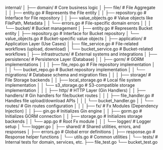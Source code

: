 internal/
│
├── domain/                      # Core business logic
│   ├── file/                    # File Aggregate
│   │   ├── entity.go            # Represents the File entity
│   │   ├── repository.go        # Interface for File repository
│   │   ├── value_objects.go     # Value objects like FilePath, Metadata
│   │   └── errors.go            # File-specific domain errors
│   │
│   └── bucket/                  # Bucket management
│       ├── entity.go            # Represents Bucket entity
│       ├── repository.go        # Interface for Bucket repository
│       └── value_objects.go     # Bucket-specific value objects
│
├── application/                 # Application Layer (Use Cases)
│   ├── file_service.go          # File-related workflows (upload, download)
│   └── bucket_service.go        # Bucket-related workflows
│
├── infrastructure/              # External systems and integrations
│   ├── persistence/             # Persistence Layer (Database)
│   │   ├── gorm/                # GORM implementations
│   │   │   ├── file_repo.go     # File repository implementation
│   │   │   └── bucket_repo.go   # Bucket repository implementation
│   │   └── migrations/          # Database schema and migration files
│   │
│   ├── storage/                 # File Storage backends
│   │   ├── local_storage.go     # Local file system implementation
│   │   └── s3_storage.go        # S3-compatible storage implementation
│   │
│   ├── http/                    # HTTP Layer (Gin Handlers)
│   │   ├── handlers/            # Gin handlers for file/bucket routes
│   │   │   ├── file_handler.go  # Handles file upload/download APIs
│   │   │   └── bucket_handler.go
│   │   └── routes/              # Gin routes configuration
│   │
│   ├── fx/                      # Fx Modules (Dependency Injection)
│   │   ├── gin.go               # Initializes Gin engine
│   │   ├── gorm.go              # Initializes GORM connection
│   │   ├── storage.go           # Initializes storage backends
│   │   └── app.go               # Root Fx module
│   │
│   └── logger/                  # Logger setup
│       └── logger.go
│
├── shared/                      # Shared utilities, errors, and responses
│   ├── errors.go                # Global error definitions
│   ├── response.go              # Response helper functions
│   └── utils.go                 # Common utilities
│
└── tests/                       # Internal tests for domain, services, etc.
    ├── file_test.go
    └── bucket_test.go
